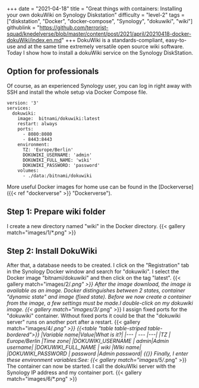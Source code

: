 +++
date = "2021-04-18"
title = "Great things with containers: Installing your own dokuWiki on Synology Diskstation"
difficulty = "level-2"
tags = ["diskstation", "Docker", "docker-compose", "Synology", "dokuwiki", "wiki"]
githublink = "https://github.com/terrorist-squad/knedelverse/blob/master/content/post/2021/april/20210418-docker-dokuWiki/index.en.md"
+++
DokuWiki is a standards-compliant, easy-to-use and at the same time extremely versatile open source wiki software. Today I show how to install a dokuWiki service on the Synology DiskStation.
## Option for professionals
Of course, as an experienced Synology user, you can log in right away with SSH and install the whole setup via Docker Compose file.
```
version: '3'
services:
  dokuwiki:
    image:  bitnami/dokuwiki:latest
    restart: always
    ports:
      - 8080:8080
      - 8443:8443
    environment:
      TZ: 'Europe/Berlin'
      DOKUWIKI_USERNAME: 'admin'
      DOKUWIKI_FULL_NAME: 'wiki'
      DOKUWIKI_PASSWORD: 'password'
    volumes:
      - ./data:/bitnami/dokuwiki

```
More useful Docker images for home use can be found in the [Dockerverse]({{< ref "dockerverse" >}} "Dockerverse").
## Step 1: Prepare wiki folder
I create a new directory named "wiki" in the Docker directory.
{{< gallery match="images/1/*.png" >}}

## Step 2: Install DokuWiki
After that, a database needs to be created. I click on the "Registration" tab in the Synology Docker window and search for "dokuwiki". I select the Docker image "bitnami/dokuwiki" and then click on the tag "latest".
{{< gallery match="images/2/*.png" >}}
After the image download, the image is available as an image. Docker distinguishes between 2 states, container "dynamic state" and image (fixed state). Before we now create a container from the image, a few settings must be made.I double-click on my dokuwiki image.
{{< gallery match="images/3/*.png" >}}
I assign fixed ports for the "dokuwiki" container. Without fixed ports it could be that the "dokuwiki server" runs on another port after a restart.
{{< gallery match="images/4/*.png" >}}
{{<table "table table-striped table-bordered">}}
|Variable name|Value|What is it?|
|--- | --- |---|
|TZ	| Europe/Berlin	|Time zone|
|DOKUWIKI_USERNAME	| admin|Admin username|
|DOKUWIKI_FULL_NAME |	wiki	|WIki name|
|DOKUWIKI_PASSWORD	| password	|Admin password|
{{</table>}}
Finally, I enter these environment variables:See:
{{< gallery match="images/5/*.png" >}}
The container can now be started. I call the dokuWIki server with the Synology IP address and my container port.
{{< gallery match="images/6/*.png" >}}

